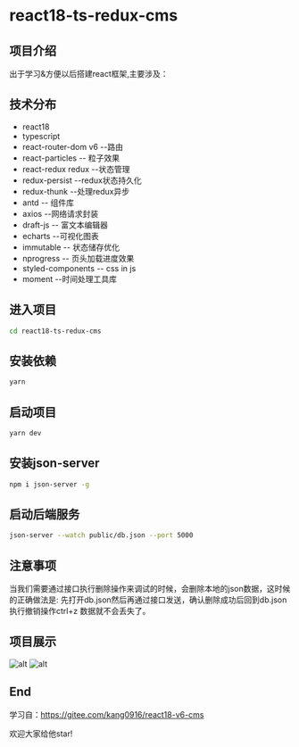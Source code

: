 # react18-ts-redux-cms

## 项目介绍

出于学习&方便以后搭建react框架,主要涉及：
## 技术分布

- react18
- typescript
- react-router-dom v6 --路由
- react-particles -- 粒子效果
- react-redux redux --状态管理
- redux-persist --redux状态持久化
- redux-thunk --处理redux异步
- antd -- 组件库
- axios --网络请求封装
- draft-js -- 富文本编辑器
- echarts --可视化图表
- immutable -- 状态储存优化
- nprogress -- 页头加载进度效果
- styled-components -- css in js
- moment --时间处理工具库

## 进入项目
```bash
cd react18-ts-redux-cms
```

## 安装依赖

```bash
yarn
```
## 启动项目

```bash
yarn dev
```
## 安装json-server
```bash
npm i json-server -g
```

## 启动后端服务

```bash
json-server --watch public/db.json --port 5000
```

## 注意事项
当我们需要通过接口执行删除操作来调试的时候，会删除本地的json数据，这时候的正确做法是: 先打开db.json然后再通过接口发送，确认删除成功后回到db.json 执行撤销操作ctrl+z 数据就不会丢失了。

## 项目展示

![alt](https://p6-juejin.byteimg.com/tos-cn-i-k3u1fbpfcp/4376f41bbb1440ba84836cb94f33315d~tplv-k3u1fbpfcp-watermark.image?)
![alt](https://p1-juejin.byteimg.com/tos-cn-i-k3u1fbpfcp/0389fa8f207f45ccb2401d4b1c515ec2~tplv-k3u1fbpfcp-watermark.image?)


## End

学习自：https://gitee.com/kang0916/react18-v6-cms

欢迎大家给他star!